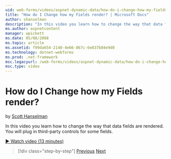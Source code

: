 ```yaml
---
uid: web-forms/videos/aspnet-dynamic-data/how-do-i-change-how-my-fields-render
title: "How do I Change how my Fields render? | Microsoft Docs"
author: shanselman
description: "In this video you learn how to change the way that data fields are rendered. You will plug in third-party controls for some fields."
ms.author: aspnetcontent
manager: wpickett
ms.date: 05/08/2008
ms.topic: article
ms.assetid: f99da654-2148-4e66-867c-6e837b84e9d0
ms.technology: dotnet-webforms
ms.prod: .net-framework
msc.legacyurl: /web-forms/videos/aspnet-dynamic-data/how-do-i-change-how-my-fields-render
msc.type: video
---
```

How do I Change how my Fields render?
====================
by [Scott Hanselman](https://github.com/shanselman)

In this video you learn how to change the way that data fields are rendered. You will plug in third-party controls for some fields.

[&#9654; Watch video (13 minutes)](https://channel9.msdn.com/Blogs/ASP-NET-Site-Videos/how-do-i-change-how-my-fields-render)

>[!div class="step-by-step"]
[Previous](how-do-i-enable-inline-gridview-editing.md)
[Next](how-do-i-handle-business-logic-exceptions.md)
